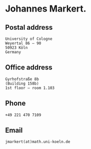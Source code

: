 # Johannes Markert.

## Postal address
```
University of Cologne
Weyertal 86 – 90
50923 Köln
Germany
```

## Office address
```
Gyrhofstraße 8b
(Building 158b)
1st floor – room 1.103
```

## Phone
```
+49 221 470 7109
```

## Email
```
jmarkert(at)math.uni-koeln.de
```
